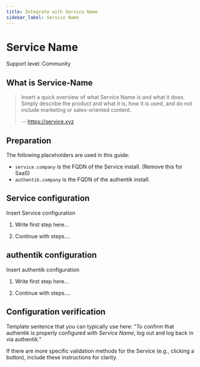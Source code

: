 ```yaml
---
title: Integrate with Service Name
sidebar_label: Service Name
---
```


# Service Name

<span class="badge badge--secondary">Support level: Community</span>

## What is Service-Name

> Insert a quick overview of what Service Name is and what it does. Simply describe the product and what it is, how it is used, and do not include marketing or sales-oriented content.
>
> -- https://service.xyz

## Preparation

The following placeholders are used in this guide:

- `service.company` is the FQDN of the Service install. (Remove this for SaaS)
- `authentik.company` is the FQDN of the authentik install.

## Service configuration

Insert Service configuration

1. Write first step here...

2. Continue with steps....

## authentik configuration

Insert authentik configuration

1. Write first step here...

2. Continue with steps....

## Configuration verification

Template sentence that you can typically use here: "To confirm that authentik is properly configured with *Service Name*, log out and log back in via authentik."

If there are more specific validation methods for the Service (e.g., clicking a button), include these instructions for clarity.
